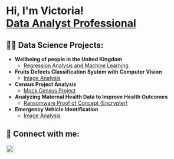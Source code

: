<h1>Hi, I'm Victoria! <br/><a href=https://www.linkedin.com/in/victoria-joseph-aa802922b/)/">Data Analyst Professional</a>

<h2>👨‍💻 Data Science Projects:</h2>

- <b>Wellbeing of people in the United Kingdom </b>
  - [Regression Analysis and Machine Learning](https://github.com/Vicky-monioluwa/Wellbeing_of_people_in_United_Kingdom)
- <b>Fruits Defects Classification System with Computer Vision</b>
  - [Image Analysis](https://github.com/Vicky-monioluwa/Fruits_defect_classification) <b><i></b></i>
- <b>Census Project Analysis </b>
  - [Mock Census Project](https://github.com/Vicky-monioluwa/Census_analysis)
- <b>Analyzing Maternal Health Data to Improve Health Outcomes</b>
  - [Ransomware Proof of Concept (Encrypter)](https://)
- <b>Emergency Vehicle Identification</b>
  - [Image Analysis](https:/)

<h2> 🤳 Connect with me:</h2>


[<img align="left" alt="Vicky-monioluwa | LinkedIn" width="22px" src="https://cdn.jsdelivr.net/npm/simple-icons@v3/icons/linkedin.svg" />][linkedin]

[linkedin]: https://www.linkedin.com/in/victoria-joseph-aa802922b/


